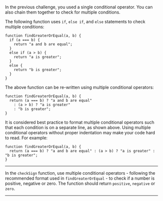 <div class="challenge-instructions basic-javascript"><div><section id="description">
<p>In the previous challenge, you used a single conditional operator. You can also chain them together to check for multiple conditions.</p>
<p>The following function uses <code>if</code>, <code>else if</code>, and <code>else</code> statements to check multiple conditions:</p>
<pre class="language-js"><code class="language-js"><span class="token keyword">function</span> <span class="token function">findGreaterOrEqual</span><span class="token punctuation">(</span><span class="token parameter">a<span class="token punctuation">,</span> b</span><span class="token punctuation">)</span> <span class="token punctuation">{</span>
  <span class="token keyword">if</span> <span class="token punctuation">(</span>a <span class="token operator">===</span> b<span class="token punctuation">)</span> <span class="token punctuation">{</span>
    <span class="token keyword">return</span> <span class="token string">"a and b are equal"</span><span class="token punctuation">;</span>
  <span class="token punctuation">}</span>
  <span class="token keyword">else</span> <span class="token keyword">if</span> <span class="token punctuation">(</span>a <span class="token operator">&gt;</span> b<span class="token punctuation">)</span> <span class="token punctuation">{</span>
    <span class="token keyword">return</span> <span class="token string">"a is greater"</span><span class="token punctuation">;</span>
  <span class="token punctuation">}</span>
  <span class="token keyword">else</span> <span class="token punctuation">{</span>
    <span class="token keyword">return</span> <span class="token string">"b is greater"</span><span class="token punctuation">;</span>
  <span class="token punctuation">}</span>
<span class="token punctuation">}</span>
</code></pre>
<p>The above function can be re-written using multiple conditional operators:</p>
<pre class="language-js"><code class="language-js"><span class="token keyword">function</span> <span class="token function">findGreaterOrEqual</span><span class="token punctuation">(</span><span class="token parameter">a<span class="token punctuation">,</span> b</span><span class="token punctuation">)</span> <span class="token punctuation">{</span>
  <span class="token keyword">return</span> <span class="token punctuation">(</span>a <span class="token operator">===</span> b<span class="token punctuation">)</span> <span class="token operator">?</span> <span class="token string">"a and b are equal"</span> 
    <span class="token operator">:</span> <span class="token punctuation">(</span>a <span class="token operator">&gt;</span> b<span class="token punctuation">)</span> <span class="token operator">?</span> <span class="token string">"a is greater"</span> 
    <span class="token operator">:</span> <span class="token string">"b is greater"</span><span class="token punctuation">;</span>
<span class="token punctuation">}</span>
</code></pre>
<p>It is considered best practice to format multiple conditional operators such that each condition is on a separate line, as shown above. Using multiple conditional operators without proper indentation may make your code hard to read. For example:</p>
<pre class="language-js"><code class="language-js"><span class="token keyword">function</span> <span class="token function">findGreaterOrEqual</span><span class="token punctuation">(</span><span class="token parameter">a<span class="token punctuation">,</span> b</span><span class="token punctuation">)</span> <span class="token punctuation">{</span>
  <span class="token keyword">return</span> <span class="token punctuation">(</span>a <span class="token operator">===</span> b<span class="token punctuation">)</span> <span class="token operator">?</span> <span class="token string">"a and b are equal"</span> <span class="token operator">:</span> <span class="token punctuation">(</span>a <span class="token operator">&gt;</span> b<span class="token punctuation">)</span> <span class="token operator">?</span> <span class="token string">"a is greater"</span> <span class="token operator">:</span> <span class="token string">"b is greater"</span><span class="token punctuation">;</span>
<span class="token punctuation">}</span>
</code></pre>
</section></div><hr/><div><section id="instructions">
<p>In the <code>checkSign</code> function, use multiple conditional operators - following the recommended format used in <code>findGreaterOrEqual</code> - to check if a number is positive, negative or zero. The function should return <code>positive</code>, <code>negative</code> or <code>zero</code>.</p>
</section></div><hr/></div>